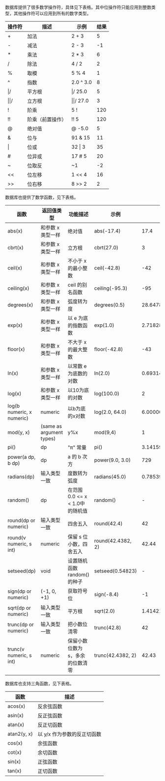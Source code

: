 

数据库提供了很多数学操作符，具体见下表格。其中位操作符只能应用到整数类型，其他操作符可以应用到所有的数字类型。

| 操作符 | 描述                 | 示例    | 结果 |
| -------- | --------------------------- | ---------- | ------ |
| +        | 加法                        | 2 + 3      | 5      |
| -        | 减法                        | 2 - 3      | -1     |
| *        | 乘法                        | 2 * 3      | 6      |
| /        | 除法                        | 4 / 2      | 2      |
| %        | 取模                        | 5 % 4      | 1      |
| ^        | 指数                        | 2.0 ^ 3.0  | 8      |
| \|/      | 平方根                      | \|/ 25.0   | 5      |
| \|\|/    | 立方根                      | \|\|/ 27.0 | 3      |
| !        | 阶乘                        | 5 !        | 120    |
| !!       | 阶乘（前置操作）| !! 5       | 120    |
| @        | 绝对值                      | @ -5.0     | 5      |
| &        | 位与                        | 91 & 15    | 11     |
| \|       | 位或                        | 32 \| 3    | 35     |
| #        | 位异或                      | 17 # 5     | 20     |
| ~        | 位取反                      | ~1         | -2     |
| <<       | 位左移                      | 1 << 4     | 16     |
| >>       | 位右移                      | 8 >> 2     | 2      |

 

数据库也提供了数学函数，见下表格。 

| 函数                      | 返回值类型               | 功能描述                                                     | 示例              | 结果              |
| ------------------------- | ------------------------ | ------------------------------------------------------------ | ----------------- | ----------------- |
| abs(x)                    | 和参数 x 类型一样          | 绝对值                                                       | abs(-17.4)        | 17.4              |
| cbrt(x)                   | 和参数 x 类型一样          | 立方根                                                       | cbrt(27.0)        | 3                 |
| ceil(x)                   | 和参数 x 类型一样          | 不小于 x 的最小整数                                            | ceil(-42.8)       | -42               |
| ceiling(x)                | 和参数 x 类型一样          | ceil 的别名函数                                               | ceiling(-95.3)    | -95               |
| degrees(x)                | 和参数 x 类型一样          | 弧度转为度                                                   | degrees(0.5)      | 28.6478897565412  |
| exp(x)                    | 和参数 x 类型一样          | 以 e 为底的指数函数                                            | exp(1.0)          | 2.71828182845905  |
| floor(x)                  | 和参数 x 类型一样          | 不大于 x 的最大整数                                            | floor(-42.8)      | -43               |
| ln(x)                     | 和参数 x 类型一样          | 以常数 e 为底数的对数 | ln(2.0)           | 0.693147180559945 |
| log(x)                    | 和参数 x 类型一样          | 以10为底的对数                                               | log(100.0)        | 2                 |
| log(b numeric, x numeric) | numeric                  | 以b为底的x对数                                               | log(2.0, 64.0)    | 6.0000000000      |
| mod(y, x)                 | (same as argument types) | y%x                                                          | mod(9,4)          | 1                 |
| pi()                      | dp                       | "π" 常量                                                     | pi()              | 3.14159265358979  |
| power(a dp, b dp)         | dp                       | a 的 b 次方                                                     | power(9.0, 3.0)   | 729               |
| radians(dp)               | 输入类型一致             | 度数转为弧度                                                 | radians(45.0)     | 0.785398163397448 |
| random()                  | dp                       | 在范围0.0 <= x < 1.0中的随机值                              | random()          |             -      |
| round(dp or numeric)      | 输入类型一致             | 四舍五入                                                     | round(42.4)       | 42                |
| round(v numeric, s int)   | numeric                  | 保留 s 位小数，四舍五入                                        | round(42.4382, 2) | 42.44             |
| setseed(dp)               | void            | 设置随机函数 random() 的种子        | setseed(0.54823)  |    -               |
| sign(dp or numeric)       | (-1, 0, +1)              | 获取符号位                                                   | sign(-8.4)        | -1                |
| sqrt(dp or numeric)       | 输入类型一致             | 平方根                                                       | sqrt(2.0)         | 1.4142135623731   |
| trunc(dp or numeric)      | 输入类型一致             | 把小数位清零                                                 | trunc(42.8)       | 42                |
| trunc(v numeric, s int)   | numeric                  | 保留小数位数为 s，多余的位数清零                              | trunc(42.4382, 2) | 42.43             |

数据库也支持三角函数，见下表格。

| 函数        | 描述                   |
| ----------- | ---------------------- |
| acos(x)     |反余弦函数         |
| asin(x)     | 反正弦函数       |
| atan(x)     |反正切函数       |
| atan2(y, x) | 以 y/x 作为参数的反正切函数|
| cos(x)      | 余弦函数        |
| cot(x)      | 余切函数           |
| sin(x)      | 正弦函数           |
| tan(x)      | 正切函数              |

